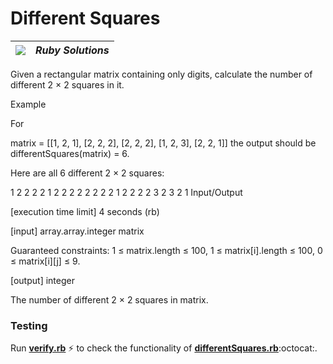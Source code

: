 # Different Squares
| ![](https://app.codesignal.com/user-icons/languages/rb.svg) | ***Ruby Solutions*** |
|---|---|

Given a rectangular matrix containing only digits, calculate the number of different 2 × 2 squares in it.

Example

For

matrix = [[1, 2, 1],
[2, 2, 2],
[2, 2, 2],
[1, 2, 3],
[2, 2, 1]]
the output should be
differentSquares(matrix) = 6.

Here are all 6 different 2 × 2 squares:

1 2
2 2
2 1
2 2
2 2
2 2
2 2
1 2
2 2
2 3
2 3
2 1
Input/Output

[execution time limit] 4 seconds (rb)

[input] array.array.integer matrix

Guaranteed constraints:
1 ≤ matrix.length ≤ 100,
1 ≤ matrix[i].length ≤ 100,
0 ≤ matrix[i][j] ≤ 9.

[output] integer

The number of different 2 × 2 squares in matrix.


### Testing

Run [**verify.rb**](./verify.rb) :zap: to check the functionality of [**differentSquares.rb**](./differentSquares.rb):octocat:.